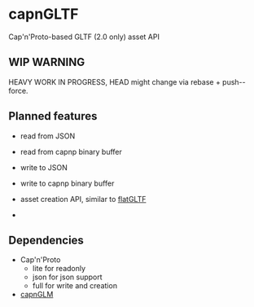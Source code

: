 capnGLTF
========

Cap'n'Proto-based GLTF (2.0 only) asset API

## WIP WARNING

HEAVY WORK IN PROGRESS, HEAD might change via rebase + push--force.

## Planned features

- read from JSON
- read from capnp binary buffer

- write to JSON
- write to capnp binary buffer

- asset creation API, similar to [flatGLTF](https://github.com/KageKirin/flatGLTF)
- 

## Dependencies

- Cap'n'Proto
  - lite for readonly
  - json for json support
  - full for write and creation
- [capnGLM](https://github.com/KageKirin/capnGLM)
